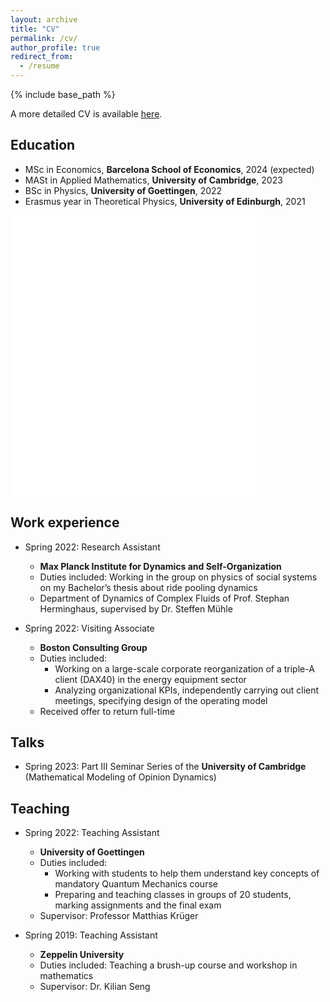```yaml
---
layout: archive
title: "CV"
permalink: /cv/
author_profile: true
redirect_from:
  - /resume
---
```


{% include base_path %}

A more detailed CV is available [here](https://daniel-a-fisch.github.io/files/CV_Daniel-Fisch.pdf).

## Education

* MSc in Economics, **Barcelona School of Economics**, 2024 (expected)
* MASt in Applied Mathematics, **University of Cambridge**, 2023
* BSc in Physics, **University of Goettingen**, 2022
* Erasmus year in Theoretical Physics, **University of Edinburgh**, 2021

<iframe src="/talkmap/map.html" height="450" width="80%" style="border:none;"></iframe>

## Work experience

* Spring 2022: Research Assistant
  * **Max Planck Institute for Dynamics and Self-Organization**
  * Duties included: Working in the group on physics of social systems on my Bachelor’s thesis about ride pooling dynamics
  * Department of Dynamics of Complex Fluids of Prof. Stephan Herminghaus, supervised by Dr. Steffen Mühle

* Spring 2022: Visiting Associate
  * **Boston Consulting Group**
  * Duties included:
    * Working on a large-scale corporate reorganization of a triple-A client (DAX40) in the energy equipment sector
    * Analyzing organizational KPIs, independently carrying out client meetings, specifying design of the operating model
  * Received offer to return full-time

## Talks

* Spring 2023: Part III Seminar Series of the **University of Cambridge** (Mathematical Modeling of Opinion Dynamics)
  
## Teaching

* Spring 2022: Teaching Assistant
  * **University of Goettingen**
  * Duties included:
    * Working with students to help them understand key concepts of mandatory Quantum Mechanics course
    * Preparing and teaching classes in groups of 20 students, marking assignments and the final exam
  * Supervisor: Professor Matthias Krüger
 
* Spring 2019: Teaching Assistant
  * **Zeppelin University**
  * Duties included: Teaching a brush-up course and workshop in mathematics
  * Supervisor: Dr. Kilian Seng

